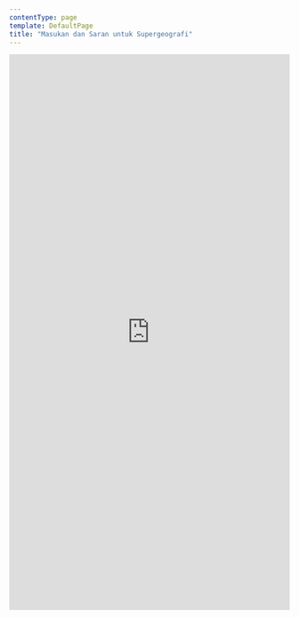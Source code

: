```yaml
---
contentType: page
template: DefaultPage
title: "Masukan dan Saran untuk Supergeografi"
---
```


<iframe src="https://docs.google.com/forms/d/e/1FAIpQLSdp1UM7jsexeN9zsn1DXhakgs8_b7N0EqOzhLPLu0HlpOgasQ/viewform?embedded=true" width="100%" height="1000" frameborder="0" marginheight="0" marginwidth="0">Loading…</iframe>